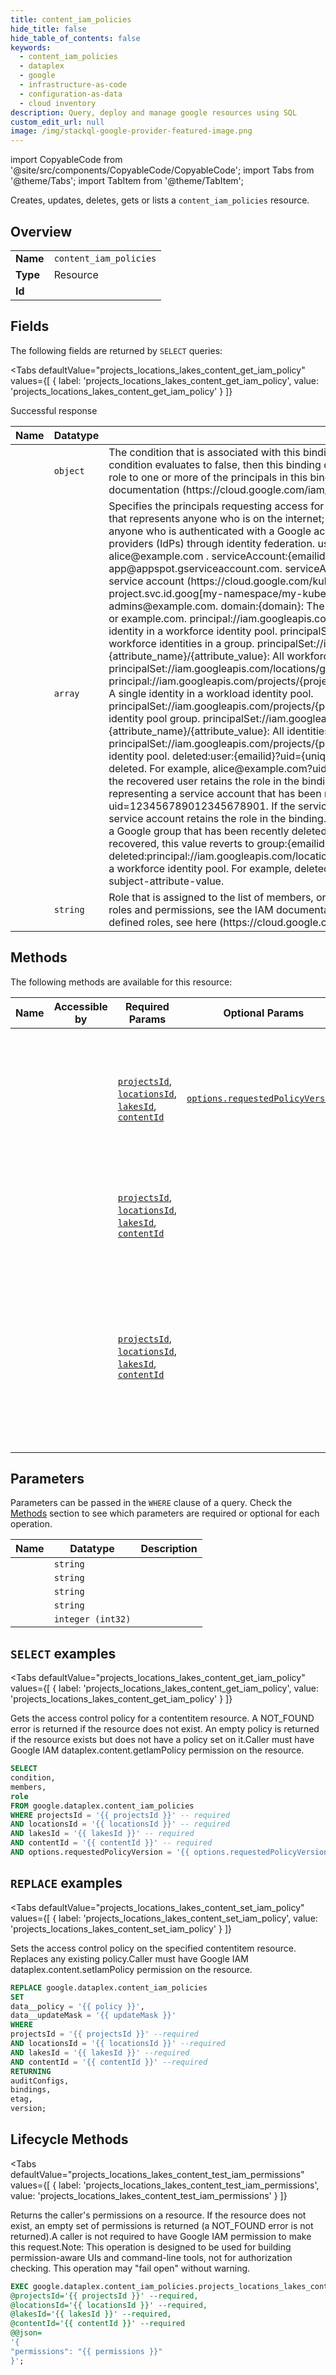 ```yaml
--- 
title: content_iam_policies
hide_title: false
hide_table_of_contents: false
keywords:
  - content_iam_policies
  - dataplex
  - google
  - infrastructure-as-code
  - configuration-as-data
  - cloud inventory
description: Query, deploy and manage google resources using SQL
custom_edit_url: null
image: /img/stackql-google-provider-featured-image.png
---
```


import CopyableCode from '@site/src/components/CopyableCode/CopyableCode';
import Tabs from '@theme/Tabs';
import TabItem from '@theme/TabItem';

Creates, updates, deletes, gets or lists a <code>content_iam_policies</code> resource.

## Overview
<table><tbody>
<tr><td><b>Name</b></td><td><code>content_iam_policies</code></td></tr>
<tr><td><b>Type</b></td><td>Resource</td></tr>
<tr><td><b>Id</b></td><td><CopyableCode code="google.dataplex.content_iam_policies" /></td></tr>
</tbody></table>

## Fields

The following fields are returned by `SELECT` queries:

<Tabs
    defaultValue="projects_locations_lakes_content_get_iam_policy"
    values={[
        { label: 'projects_locations_lakes_content_get_iam_policy', value: 'projects_locations_lakes_content_get_iam_policy' }
    ]}
>
<TabItem value="projects_locations_lakes_content_get_iam_policy">

Successful response

<table>
<thead>
    <tr>
    <th>Name</th>
    <th>Datatype</th>
    <th>Description</th>
    </tr>
</thead>
<tbody>
<tr>
    <td><CopyableCode code="condition" /></td>
    <td><code>object</code></td>
    <td>The condition that is associated with this binding.If the condition evaluates to true, then this binding applies to the current request.If the condition evaluates to false, then this binding does not apply to the current request. However, a different role binding might grant the same role to one or more of the principals in this binding.To learn which resources support conditions in their IAM policies, see the IAM documentation (https://cloud.google.com/iam/help/conditions/resource-policies). (id: GoogleTypeExpr)</td>
</tr>
<tr>
    <td><CopyableCode code="members" /></td>
    <td><code>array</code></td>
    <td>Specifies the principals requesting access for a Google Cloud resource. members can have the following values: allUsers: A special identifier that represents anyone who is on the internet; with or without a Google account. allAuthenticatedUsers: A special identifier that represents anyone who is authenticated with a Google account or a service account. Does not include identities that come from external identity providers (IdPs) through identity federation. user:&#123;emailid&#125;: An email address that represents a specific Google account. For example, alice@example.com . serviceAccount:&#123;emailid&#125;: An email address that represents a Google service account. For example, my-other-app@appspot.gserviceaccount.com. serviceAccount:&#123;projectid&#125;.svc.id.goog[&#123;namespace&#125;/&#123;kubernetes-sa&#125;]: An identifier for a Kubernetes service account (https://cloud.google.com/kubernetes-engine/docs/how-to/kubernetes-service-accounts). For example, my-project.svc.id.goog[my-namespace/my-kubernetes-sa]. group:&#123;emailid&#125;: An email address that represents a Google group. For example, admins@example.com. domain:&#123;domain&#125;: The G Suite domain (primary) that represents all the users of that domain. For example, google.com or example.com. principal://iam.googleapis.com/locations/global/workforcePools/&#123;pool_id&#125;/subject/&#123;subject_attribute_value&#125;: A single identity in a workforce identity pool. principalSet://iam.googleapis.com/locations/global/workforcePools/&#123;pool_id&#125;/group/&#123;group_id&#125;: All workforce identities in a group. principalSet://iam.googleapis.com/locations/global/workforcePools/&#123;pool_id&#125;/attribute.&#123;attribute_name&#125;/&#123;attribute_value&#125;: All workforce identities with a specific attribute value. principalSet://iam.googleapis.com/locations/global/workforcePools/&#123;pool_id&#125;/*: All identities in a workforce identity pool. principal://iam.googleapis.com/projects/&#123;project_number&#125;/locations/global/workloadIdentityPools/&#123;pool_id&#125;/subject/&#123;subject_attribute_value&#125;: A single identity in a workload identity pool. principalSet://iam.googleapis.com/projects/&#123;project_number&#125;/locations/global/workloadIdentityPools/&#123;pool_id&#125;/group/&#123;group_id&#125;: A workload identity pool group. principalSet://iam.googleapis.com/projects/&#123;project_number&#125;/locations/global/workloadIdentityPools/&#123;pool_id&#125;/attribute.&#123;attribute_name&#125;/&#123;attribute_value&#125;: All identities in a workload identity pool with a certain attribute. principalSet://iam.googleapis.com/projects/&#123;project_number&#125;/locations/global/workloadIdentityPools/&#123;pool_id&#125;/*: All identities in a workload identity pool. deleted:user:&#123;emailid&#125;?uid=&#123;uniqueid&#125;: An email address (plus unique identifier) representing a user that has been recently deleted. For example, alice@example.com?uid=123456789012345678901. If the user is recovered, this value reverts to user:&#123;emailid&#125; and the recovered user retains the role in the binding. deleted:serviceAccount:&#123;emailid&#125;?uid=&#123;uniqueid&#125;: An email address (plus unique identifier) representing a service account that has been recently deleted. For example, my-other-app@appspot.gserviceaccount.com?uid=123456789012345678901. If the service account is undeleted, this value reverts to serviceAccount:&#123;emailid&#125; and the undeleted service account retains the role in the binding. deleted:group:&#123;emailid&#125;?uid=&#123;uniqueid&#125;: An email address (plus unique identifier) representing a Google group that has been recently deleted. For example, admins@example.com?uid=123456789012345678901. If the group is recovered, this value reverts to group:&#123;emailid&#125; and the recovered group retains the role in the binding. deleted:principal://iam.googleapis.com/locations/global/workforcePools/&#123;pool_id&#125;/subject/&#123;subject_attribute_value&#125;: Deleted single identity in a workforce identity pool. For example, deleted:principal://iam.googleapis.com/locations/global/workforcePools/my-pool-id/subject/my-subject-attribute-value.</td>
</tr>
<tr>
    <td><CopyableCode code="role" /></td>
    <td><code>string</code></td>
    <td>Role that is assigned to the list of members, or principals. For example, roles/viewer, roles/editor, or roles/owner.For an overview of the IAM roles and permissions, see the IAM documentation (https://cloud.google.com/iam/docs/roles-overview). For a list of the available pre-defined roles, see here (https://cloud.google.com/iam/docs/understanding-roles).</td>
</tr>
</tbody>
</table>
</TabItem>
</Tabs>

## Methods

The following methods are available for this resource:

<table>
<thead>
    <tr>
    <th>Name</th>
    <th>Accessible by</th>
    <th>Required Params</th>
    <th>Optional Params</th>
    <th>Description</th>
    </tr>
</thead>
<tbody>
<tr>
    <td><a href="#projects_locations_lakes_content_get_iam_policy"><CopyableCode code="projects_locations_lakes_content_get_iam_policy" /></a></td>
    <td><CopyableCode code="select" /></td>
    <td><a href="#parameter-projectsId"><code>projectsId</code></a>, <a href="#parameter-locationsId"><code>locationsId</code></a>, <a href="#parameter-lakesId"><code>lakesId</code></a>, <a href="#parameter-contentId"><code>contentId</code></a></td>
    <td><a href="#parameter-options.requestedPolicyVersion"><code>options.requestedPolicyVersion</code></a></td>
    <td>Gets the access control policy for a contentitem resource. A NOT_FOUND error is returned if the resource does not exist. An empty policy is returned if the resource exists but does not have a policy set on it.Caller must have Google IAM dataplex.content.getIamPolicy permission on the resource.</td>
</tr>
<tr>
    <td><a href="#projects_locations_lakes_content_set_iam_policy"><CopyableCode code="projects_locations_lakes_content_set_iam_policy" /></a></td>
    <td><CopyableCode code="replace" /></td>
    <td><a href="#parameter-projectsId"><code>projectsId</code></a>, <a href="#parameter-locationsId"><code>locationsId</code></a>, <a href="#parameter-lakesId"><code>lakesId</code></a>, <a href="#parameter-contentId"><code>contentId</code></a></td>
    <td></td>
    <td>Sets the access control policy on the specified contentitem resource. Replaces any existing policy.Caller must have Google IAM dataplex.content.setIamPolicy permission on the resource.</td>
</tr>
<tr>
    <td><a href="#projects_locations_lakes_content_test_iam_permissions"><CopyableCode code="projects_locations_lakes_content_test_iam_permissions" /></a></td>
    <td><CopyableCode code="exec" /></td>
    <td><a href="#parameter-projectsId"><code>projectsId</code></a>, <a href="#parameter-locationsId"><code>locationsId</code></a>, <a href="#parameter-lakesId"><code>lakesId</code></a>, <a href="#parameter-contentId"><code>contentId</code></a></td>
    <td></td>
    <td>Returns the caller's permissions on a resource. If the resource does not exist, an empty set of permissions is returned (a NOT_FOUND error is not returned).A caller is not required to have Google IAM permission to make this request.Note: This operation is designed to be used for building permission-aware UIs and command-line tools, not for authorization checking. This operation may "fail open" without warning.</td>
</tr>
</tbody>
</table>

## Parameters

Parameters can be passed in the `WHERE` clause of a query. Check the [Methods](#methods) section to see which parameters are required or optional for each operation.

<table>
<thead>
    <tr>
    <th>Name</th>
    <th>Datatype</th>
    <th>Description</th>
    </tr>
</thead>
<tbody>
<tr id="parameter-contentId">
    <td><CopyableCode code="contentId" /></td>
    <td><code>string</code></td>
    <td></td>
</tr>
<tr id="parameter-lakesId">
    <td><CopyableCode code="lakesId" /></td>
    <td><code>string</code></td>
    <td></td>
</tr>
<tr id="parameter-locationsId">
    <td><CopyableCode code="locationsId" /></td>
    <td><code>string</code></td>
    <td></td>
</tr>
<tr id="parameter-projectsId">
    <td><CopyableCode code="projectsId" /></td>
    <td><code>string</code></td>
    <td></td>
</tr>
<tr id="parameter-options.requestedPolicyVersion">
    <td><CopyableCode code="options.requestedPolicyVersion" /></td>
    <td><code>integer (int32)</code></td>
    <td></td>
</tr>
</tbody>
</table>

## `SELECT` examples

<Tabs
    defaultValue="projects_locations_lakes_content_get_iam_policy"
    values={[
        { label: 'projects_locations_lakes_content_get_iam_policy', value: 'projects_locations_lakes_content_get_iam_policy' }
    ]}
>
<TabItem value="projects_locations_lakes_content_get_iam_policy">

Gets the access control policy for a contentitem resource. A NOT_FOUND error is returned if the resource does not exist. An empty policy is returned if the resource exists but does not have a policy set on it.Caller must have Google IAM dataplex.content.getIamPolicy permission on the resource.

```sql
SELECT
condition,
members,
role
FROM google.dataplex.content_iam_policies
WHERE projectsId = '{{ projectsId }}' -- required
AND locationsId = '{{ locationsId }}' -- required
AND lakesId = '{{ lakesId }}' -- required
AND contentId = '{{ contentId }}' -- required
AND options.requestedPolicyVersion = '{{ options.requestedPolicyVersion }}';
```
</TabItem>
</Tabs>


## `REPLACE` examples

<Tabs
    defaultValue="projects_locations_lakes_content_set_iam_policy"
    values={[
        { label: 'projects_locations_lakes_content_set_iam_policy', value: 'projects_locations_lakes_content_set_iam_policy' }
    ]}
>
<TabItem value="projects_locations_lakes_content_set_iam_policy">

Sets the access control policy on the specified contentitem resource. Replaces any existing policy.Caller must have Google IAM dataplex.content.setIamPolicy permission on the resource.

```sql
REPLACE google.dataplex.content_iam_policies
SET 
data__policy = '{{ policy }}',
data__updateMask = '{{ updateMask }}'
WHERE 
projectsId = '{{ projectsId }}' --required
AND locationsId = '{{ locationsId }}' --required
AND lakesId = '{{ lakesId }}' --required
AND contentId = '{{ contentId }}' --required
RETURNING
auditConfigs,
bindings,
etag,
version;
```
</TabItem>
</Tabs>


## Lifecycle Methods

<Tabs
    defaultValue="projects_locations_lakes_content_test_iam_permissions"
    values={[
        { label: 'projects_locations_lakes_content_test_iam_permissions', value: 'projects_locations_lakes_content_test_iam_permissions' }
    ]}
>
<TabItem value="projects_locations_lakes_content_test_iam_permissions">

Returns the caller's permissions on a resource. If the resource does not exist, an empty set of permissions is returned (a NOT_FOUND error is not returned).A caller is not required to have Google IAM permission to make this request.Note: This operation is designed to be used for building permission-aware UIs and command-line tools, not for authorization checking. This operation may "fail open" without warning.

```sql
EXEC google.dataplex.content_iam_policies.projects_locations_lakes_content_test_iam_permissions 
@projectsId='{{ projectsId }}' --required, 
@locationsId='{{ locationsId }}' --required, 
@lakesId='{{ lakesId }}' --required, 
@contentId='{{ contentId }}' --required 
@@json=
'{
"permissions": "{{ permissions }}"
}';
```
</TabItem>
</Tabs>
